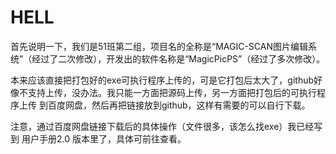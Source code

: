 # HELL
  首先说明一下，我们是51班第二组，项目名的全称是“MAGIC-SCAN图片编辑系统”（经过了二次修改），开发出的软件名称是“MagicPicPS”（经过了多次修改）。

  本来应该直接把打包好的exe可执行程序上传的，可是它打包后太大了，github好像不支持上传，没办法。我只能一方面把源码上传，另一方面把打包后的可执行程序上传
到百度网盘，然后再把链接放到github，这样有需要的可以自行下载。

  注意，通过百度网盘链接下载后的具体操作（文件很多，该怎么找exe）我已经写到 用户手册2.0 版本里了，具体可前往查看。
